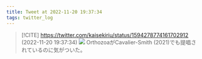 ```yaml
---
title: Tweet at 2022-11-20 19:37:34
tags: twitter_log
---
```


> [!CITE] https://twitter.com/kaisekiriu/status/1594278774161702912 (2022-11-20 19:37:34)
> ![](https://twitter.com/kaisekiriu/status/1594278774161702912)
> OrthozoaがCavalier-Smith (2021)でも提唱されているのに気がついた。
